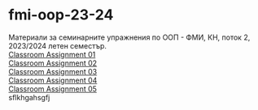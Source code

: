 # fmi-oop-23-24
Материали за семинарните упражнения по ООП - ФМИ, КН, поток 2, 2023/2024 летен семестър.      
[Classroom Assignment 01](https://classroom.github.com/a/PeZ43OQr)     
[Classroom Assignment 02](https://classroom.github.com/a/OZKfi5pt)       
[Classroom Assignment 03](https://classroom.github.com/a/KSnrGh_a)    
[Classroom Assignment 04](https://classroom.github.com/a/5yRC2J8g)  
[Classroom Assignment 05](https://classroom.github.com/a/FmNiBosR)  
sflkhgahsgfj
